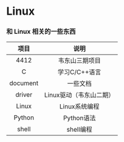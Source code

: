 # Linux 

### 和 Linux 相关的一些东西

|   项目   |          说明           |
| :------: | :---------------------: |
|   4412   |     韦东山三期项目      |
|    C     |      学习C/C++语言      |
| document |        一些文档         |
|  driver  | Linux驱动（韦东山二期） |
|  Linux   |      Linux系统编程      |
|  Python  |       Python语法        |
|  shell   |        shell编程        |

